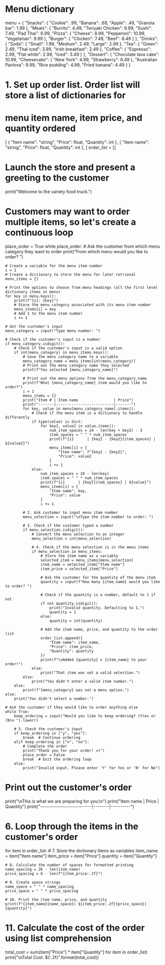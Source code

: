 # Menu dictionary
menu = {
    "Snacks": {
        "Cookie": .99,
        "Banana": .69,
        "Apple": .49,
        "Granola bar": 1.99
    },
    "Meals": {
        "Burrito": 4.49,
        "Teriyaki Chicken": 9.99,
        "Sushi": 7.49,
        "Pad Thai": 6.99,
        "Pizza": {
            "Cheese": 8.99,
            "Pepperoni": 10.99,
            "Vegetarian": 9.99
        },
        "Burger": {
            "Chicken": 7.49,
            "Beef": 8.49
        }
    },
    "Drinks": {
        "Soda": {
            "Small": 1.99,
            "Medium": 2.49,
            "Large": 2.99
        },
        "Tea": {
            "Green": 2.49,
            "Thai iced": 3.99,
            "Irish breakfast": 2.49
        },
        "Coffee": {
            "Espresso": 2.99,
            "Flat white": 2.99,
            "Iced": 3.49
        }
    },
    "Dessert": {
        "Chocolate lava cake": 10.99,
        "Cheesecake": {
            "New York": 4.99,
            "Strawberry": 6.49
        },
        "Australian Pavlova": 9.99,
        "Rice pudding": 4.99,
        "Fried banana": 4.49
    }
}

# 1. Set up order list. Order list will store a list of dictionaries for
# menu item name, item price, and quantity ordered
[
  {
    "Item name": "string",
    "Price": float,
    "Quantity": int
  },
  {
    "Item name": "string",
    "Price": float,
    "Quantity": int
  },
]
order_list = []

# Launch the store and present a greeting to the customer
print("Welcome to the variety food truck.")

# Customers may want to order multiple items, so let's create a continuous loop
place_order = True
while place_order:
    # Ask the customer from which menu category they want to order
    print("From which menu would you like to order? ")

    # Create a variable for the menu item number
    i = 1
    # Create a dictionary to store the menu for later retrieval
    menu_items = {}

    # Print the options to choose from menu headings (all the first level dictionary items in menu)
    for key in menu.keys():
        print(f"{i}: {key}")
        # Store the menu category associated with its menu item number
        menu_items[i] = key
        # Add 1 to the menu item number
        i += 1

    # Get the customer's input
    menu_category = input("Type menu number: ")

    # Check if the customer's input is a number
    if menu_category.isdigit():
        # Check if the customer's input is a valid option
        if int(menu_category) in menu_items.keys():
            # Save the menu category name to a variable
            menu_category_name = menu_items[int(menu_category)]
            # Print out the menu category name they selected
            print(f"You selected {menu_category_name}")

            # Print out the menu options from the menu_category_name
            print(f"What {menu_category_name} item would you like to order?")
            i = 1
            menu_items = {}
            print("Item # | Item name                | Price")
            print("-------|--------------------------|-------")
            for key, value in menu[menu_category_name].items():
                # Check if the menu item is a dictionary to handle differently
                if type(value) is dict:
                    for key2, value2 in value.items():
                        num_item_spaces = 24 - len(key + key2) - 3
                        item_spaces = " " * num_item_spaces
                        print(f"{i}      | {key} - {key2}{item_spaces} | ${value2}")
                        menu_items[i] = {
                            "Item name": f"{key} - {key2}",
                            "Price": value2
                        }
                        i += 1
                else:
                    num_item_spaces = 24 - len(key)
                    item_spaces = " " * num_item_spaces
                    print(f"{i}      | {key}{item_spaces} | ${value}")
                    menu_items[i] = {
                        "Item name": key,
                        "Price": value
                    }
                    i += 1

            # 2. Ask customer to input menu item number
            menu_selection = input("\nType the item number to order: ")

            # 3. Check if the customer typed a number
            if menu_selection.isdigit():
                # Convert the menu selection to an integer
                menu_selection = int(menu_selection)

                # 4. Check if the menu selection is in the menu items
                if menu_selection in menu_items:
                    # Store the item name as a variable
                    selected_item = menu_items[menu_selection]
                    item_name = selected_item["Item name"]
                    item_price = selected_item["Price"]

                    # Ask the customer for the quantity of the menu item
                    quantity = input(f"How many {item_name} would you like to order? ")

                    # Check if the quantity is a number, default to 1 if not
                    if not quantity.isdigit():
                        print("Invalid quantity. Defaulting to 1.")
                        quantity = 1
                    else:
                        quantity = int(quantity)

                    # Add the item name, price, and quantity to the order list
                    order_list.append({
                        "Item name": item_name,
                        "Price": item_price,
                        "Quantity": quantity
                    })
                    print(f"\nAdded {quantity} x {item_name} to your order!")
                else:
                    print("That item was not a valid selection.")
            else:
                print("You didn't enter a valid item number.")
        else:
            print(f"{menu_category} was not a menu option.")
    else:
        print("You didn't select a number.")

    # Ask the customer if they would like to order anything else
    while True:
        keep_ordering = input("Would you like to keep ordering? (Y)es or (N)o ").lower()

        # 5. Check the customer's input
        if keep_ordering in ["y", "yes"]:
            break  # Continue ordering
        elif keep_ordering in ["n", "no"]:
            # Complete the order
            print("Thank you for your order! =)")
            place_order = False
            break  # Exit the ordering loop
        else:
            print("Invalid input. Please enter 'Y' for Yes or 'N' for No")

# Print out the customer's order
print("\nThis is what we are preparing for you:\n")
print("Item name                 | Price  | Quantity")
print("--------------------------|--------|----------")

# 6. Loop through the items in the customer's order
for item in order_list:
    # 7. Store the dictionary items as variables
    item_name = item["Item name"]
    item_price = item["Price"]
    quantity = item["Quantity"]

    # 8. Calculate the number of spaces for formatted printing
    name_spacing = 26 - len(item_name)
    price_spacing = 6 - len(f"{item_price:.2f}")

    # 9. Create space strings
    name_space = " " * name_spacing
    price_space = " " * price_spacing

    # 10. Print the item name, price, and quantity
    print(f"{item_name}{name_space}| ${item_price:.2f}{price_space}| {quantity}")

# 11. Calculate the cost of the order using list comprehension
total_cost = sum(item["Price"] * item["Quantity"] for item in order_list)
print("\nTotal Cost: ${:.2f}".format(total_cost))
